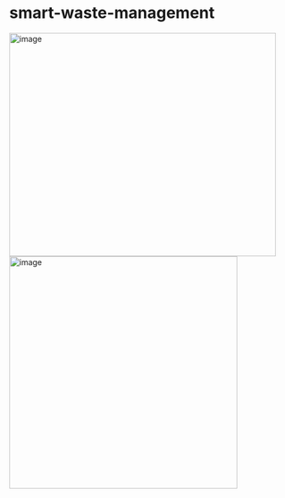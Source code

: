 # smart-waste-management
<img width="477" height="399" alt="image" src="https://github.com/user-attachments/assets/3b249094-ef3f-4da2-9429-2f2bb512a50e" />
<img width="408" height="415" alt="image" src="https://github.com/user-attachments/assets/c616a6be-35dc-4a60-864c-23bb0fae40e2" />

